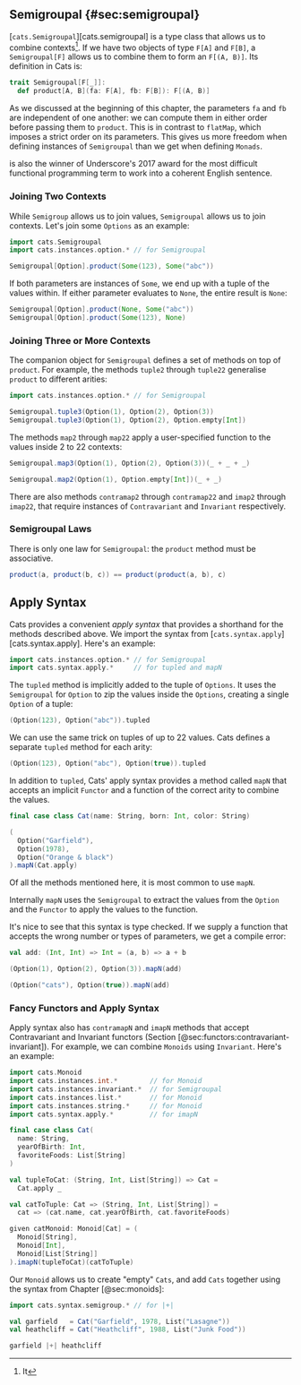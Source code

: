 ## Semigroupal {#sec:semigroupal}

[`cats.Semigroupal`][cats.semigroupal] is a type class that
allows us to combine contexts[^semigroupal-name].
If we have two objects of type `F[A]` and `F[B]`,
a `Semigroupal[F]` allows us to combine them to form an `F[(A, B)]`.
Its definition in Cats is:

```scala
trait Semigroupal[F[_]]:
  def product[A, B](fa: F[A], fb: F[B]): F[(A, B)]
```

As we discussed at the beginning of this chapter,
the parameters `fa` and `fb` are independent of one another:
we can compute them in either order before passing them to `product`.
This is in contrast to `flatMap`,
which imposes a strict order on its parameters.
This gives us more freedom when defining
instances of `Semigroupal` than we get when defining `Monads`.

[^semigroupal-name]: It

is also the winner of Underscore's 2017 award for
the most difficult functional programming term
to work into a coherent English sentence.

### Joining Two Contexts

While `Semigroup` allows us to join values,
`Semigroupal` allows us to join contexts.
Let's join some `Options` as an example:

```scala mdoc:silent:reset-object
import cats.Semigroupal
import cats.instances.option.* // for Semigroupal
```

```scala mdoc
Semigroupal[Option].product(Some(123), Some("abc"))
```

If both parameters are instances of `Some`,
we end up with a tuple of the values within.
If either parameter evaluates to `None`,
the entire result is `None`:

```scala mdoc
Semigroupal[Option].product(None, Some("abc"))
Semigroupal[Option].product(Some(123), None)
```

### Joining Three or More Contexts

The companion object for `Semigroupal` defines
a set of methods on top of `product`.
For example, the methods `tuple2` through `tuple22`
generalise `product` to different arities:

```scala mdoc:silent
import cats.instances.option.* // for Semigroupal
```

```scala mdoc
Semigroupal.tuple3(Option(1), Option(2), Option(3))
Semigroupal.tuple3(Option(1), Option(2), Option.empty[Int])
```

The methods `map2` through `map22`
apply a user-specified function
to the values inside 2 to 22 contexts:

```scala mdoc
Semigroupal.map3(Option(1), Option(2), Option(3))(_ + _ + _)

Semigroupal.map2(Option(1), Option.empty[Int])(_ + _)
```

There are also methods `contramap2` through `contramap22`
and `imap2` through `imap22`,
that require instances of `Contravariant` and `Invariant` respectively.

### Semigroupal Laws

There is only one law for `Semigroupal`:
the `product` method must be associative.

```scala
product(a, product(b, c)) == product(product(a, b), c)
```

## Apply Syntax

Cats provides a convenient *apply syntax*
that provides a shorthand for the methods described above.
We import the syntax from [`cats.syntax.apply`][cats.syntax.apply].
Here's an example:

```scala mdoc:silent
import cats.instances.option.* // for Semigroupal
import cats.syntax.apply.*     // for tupled and mapN
```

The `tupled` method is implicitly added to the tuple of `Options`.
It uses the `Semigroupal` for `Option` to zip the values inside the
`Options`, creating a single `Option` of a tuple:

```scala mdoc
(Option(123), Option("abc")).tupled
```

We can use the same trick on tuples of up to 22 values.
Cats defines a separate `tupled` method for each arity:

```scala mdoc
(Option(123), Option("abc"), Option(true)).tupled
```

In addition to `tupled`, Cats' apply syntax provides
a method called `mapN` that accepts an implicit `Functor`
and a function of the correct arity to combine the values.

```scala mdoc:silent
final case class Cat(name: String, born: Int, color: String)
```

```scala mdoc
(
  Option("Garfield"),
  Option(1978),
  Option("Orange & black")
).mapN(Cat.apply)
```

Of all the methods mentioned here,
it is most common to use `mapN`.

Internally `mapN` uses the `Semigroupal`
to extract the values from the `Option`
and the `Functor` to apply the values to the function.

It's nice to see that this syntax is type checked.
If we supply a function that
accepts the wrong number or types of parameters,
we get a compile error:

```scala mdoc
val add: (Int, Int) => Int = (a, b) => a + b
```

```scala mdoc:fail
(Option(1), Option(2), Option(3)).mapN(add)
```

```scala mdoc:fail
(Option("cats"), Option(true)).mapN(add)
```

### Fancy Functors and Apply Syntax

Apply syntax also has `contramapN` and `imapN` methods
that accept Contravariant and Invariant functors
(Section [@sec:functors:contravariant-invariant]).
For example, we can combine `Monoids` using `Invariant`.
Here's an example:

```scala mdoc:silent:reset-object
import cats.Monoid
import cats.instances.int.*        // for Monoid
import cats.instances.invariant.*  // for Semigroupal
import cats.instances.list.*       // for Monoid
import cats.instances.string.*     // for Monoid
import cats.syntax.apply.*         // for imapN

final case class Cat(
  name: String,
  yearOfBirth: Int,
  favoriteFoods: List[String]
)

val tupleToCat: (String, Int, List[String]) => Cat =
  Cat.apply _

val catToTuple: Cat => (String, Int, List[String]) =
  cat => (cat.name, cat.yearOfBirth, cat.favoriteFoods)

given catMonoid: Monoid[Cat] = (
  Monoid[String],
  Monoid[Int],
  Monoid[List[String]]
).imapN(tupleToCat)(catToTuple)
```

Our `Monoid` allows us to create "empty" `Cats`,
and add `Cats` together using the syntax from Chapter [@sec:monoids]:

```scala mdoc:silent
import cats.syntax.semigroup.* // for |+|

val garfield   = Cat("Garfield", 1978, List("Lasagne"))
val heathcliff = Cat("Heathcliff", 1988, List("Junk Food"))
```

```scala mdoc
garfield |+| heathcliff
```

